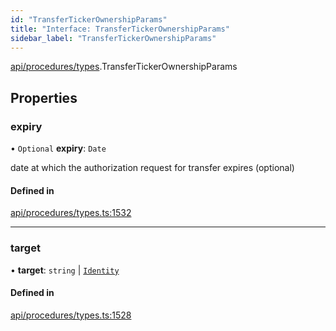 ```yaml
---
id: "TransferTickerOwnershipParams"
title: "Interface: TransferTickerOwnershipParams"
sidebar_label: "TransferTickerOwnershipParams"
---
```


[api/procedures/types](../../../../../modules/API/Procedures/Types/Types.md).TransferTickerOwnershipParams

## Properties

### expiry

• `Optional` **expiry**: `Date`

date at which the authorization request for transfer expires (optional)

#### Defined in

[api/procedures/types.ts:1532](https://github.com/PolymeshAssociation/polymesh-sdk/blob/f8a937f04/src/api/procedures/types.ts#L1532)

___

### target

• **target**: `string` \| [`Identity`](../../../../../classes/API/Entities/Identity/Identity.md)

#### Defined in

[api/procedures/types.ts:1528](https://github.com/PolymeshAssociation/polymesh-sdk/blob/f8a937f04/src/api/procedures/types.ts#L1528)

